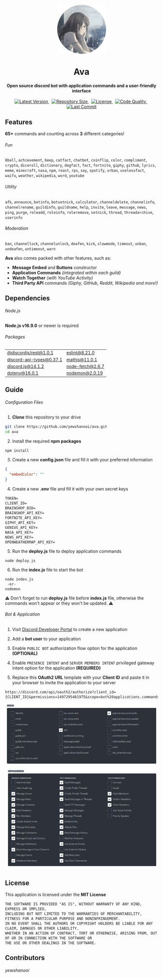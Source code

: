 <p align="center">
    <img src=".github/readme_icon.png" width="161" height="161"/>
</p>

<h1 align="center">
    Ava
    <br/>
</h1>

<h4 align="center">Open source discord bot with application commands and a user-friendly interface</h4>

<p align="center">
        <a href="https://github.com/yewshanooi/ava/releases/">
            <img alt="Latest Version" src="https://img.shields.io/github/v/release/yewshanooi/ava?include_prereleases&style=flat-square">
        </a>
    &nbsp;
        <a href="https://github.com/yewshanooi/ava/">
            <img alt="Repository Size" src="https://img.shields.io/github/repo-size/yewshanooi/ava?style=flat-square">
        </a>
    &nbsp;
        <a href="https://github.com/yewshanooi/ava/blob/main/LICENSE">
            <img alt="License" src="https://img.shields.io/github/license/yewshanooi/ava?style=flat-square">
        </a>
    &nbsp;
        <a href="https://www.codefactor.io/repository/github/yewshanooi/ava/">
            <img alt="Code Quality" src="https://img.shields.io/codefactor/grade/github/yewshanooi/ava?style=flat-square">
        </a>
    &nbsp;
        <a href="https://github.com/yewshanooi/ava/commits/">
            <img alt="Last Commit" src="https://img.shields.io/github/last-commit/yewshanooi/ava?style=flat-square">
        </a>
</p>

## Features
**65+** commands and counting across **3** different categories!
###### Fun
`8ball`, `achievement`, `beep`, `catfact`, `chatbot`, `coinflip`, `color`, `compliment`, `crypto`, `diceroll`, `dictionary`, `dogfact`, `fact`, `fortnite`, `giphy`, `github`, `lyrics`, `meme`, `minecraft`, `nasa`, `npm`, `roast`, `rps`, `say`, `spotify`, `urban`, `uselessfact`, `waifu`, `weather`, `wikipedia`, `word`, `youtube`

###### Utility
`afk`, `announce`, `botinfo`, `botsetnick`, `calculator`, `channeldelete`, `channelinfo`, `channelrename`, `guildinfo`, `guildname`, `help`, `invite`, `leave`, `message`, `news`, `ping`, `purge`, `roleadd`, `roleinfo`, `roleremove`, `setnick`, `thread`, `threadarchive`, `userinfo`

###### Moderation
`ban`, `channellock`, `channelunlock`, `deafen`, `kick`, `slowmode`, `timeout`, `unban`, `undeafen`, `untimeout`, `warn`

**Ava** also comes packed with other features, such as:
- **Message Embed** and **Buttons** constructor
- **Application Commands** *(integrated within each guild)*
- **Watch Together** *(with YouTube Activity)*
- **Third Party API** commands *(Giphy, GitHub, Reddit, Wikipedia and more!)*

## Dependencies
###### Node.js
**Node.js v16.9.0** or newer is required

###### Packages
<table>
  <tbody>
    <tr>
      <td><a href="https://www.npmjs.com/package/@discordjs/rest">@discordjs/rest@1.0.1</a></td>
      <td><a href="https://www.npmjs.com/package/eslint">eslint@8.21.0</a></td>
    </tr>
    <tr>
      <td><a href="https://www.npmjs.com/package/discord-api-types">discord-api-types@0.37.1</a></td>
      <td><a href="https://www.npmjs.com/package/mathjs">mathjs@11.0.1</a></td>
    </tr>
    <tr>
      <td><a href="https://www.npmjs.com/package/discord.js">discord.js@14.1.2</a></td>
      <td><a href="https://www.npmjs.com/package/node-fetch">node-fetch@2.6.7</a></td>
    </tr>
    <tr>
      <td><a href="https://www.npmjs.com/package/dotenv">dotenv@16.0.1</a></td>
      <td><a href="https://www.npmjs.com/package/nodemon">nodemon@2.0.19</a></td>
    </tr>
  </tbody>
</table>

## Guide
###### Configuration Files
1. **Clone** this repository to your drive
```sh
git clone https://github.com/yewshanooi/ava.git
cd ava
```
2. Install the required **npm packages**
```
npm install
```
3. Create a new **config.json** file and fill it with your preferred information
```json
{
  "embedColor": ""
}
```
4. Create a new **.env** file and fill it with your own secret keys
```
TOKEN=
CLIENT_ID=
BRAINSHOP_BID=
BRAINSHOP_API_KEY=
FORTNITE_API_KEY=
GIPHY_API_KEY=
GENIUS_API_KEY=
NASA_API_KEY=
NEWS_API_KEY=
OPENWEATHERMAP_API_KEY=
```
5. Run the **deploy.js** file to deploy application commands
```
node deploy.js
```
6. Run the **index.js** file to start the bot
```
node index.js
 -or-
nodemon
```

⚠️ Don't forget to run **deploy.js** file before **index.js** file, otherwise the commands won't appear or they won't be updated. ⚠️

###### Bot & Application
1. Visit [Discord Developer Portal](https://discord.com/developers/applications) to create a new application

2. Add a **bot user** to your application

3. Enable `PUBLIC BOT` authorization flow option for the application **(OPTIONAL)**

4. Enable `PRESENCE INTENT` and `SERVER MEMBERS INTENT` privileged gateway intent option for the application **(REQUIRED)**

5. Replace this **OAuth2 URL** template with your **Client ID** and paste it in your browser to invite the application to your server
```
https://discord.com/api/oauth2/authorize?client_id={CLIENT_ID}&permissions=1497295481975&scope=bot%20applications.commands
```
<p align="center">
    <img src=".github/generate_invite_url.png"/>
</p>

## License
This application is licensed under the **MIT License**
```
THE SOFTWARE IS PROVIDED "AS IS", WITHOUT WARRANTY OF ANY KIND, EXPRESS OR IMPLIED, 
INCLUDING BUT NOT LIMITED TO THE WARRANTIES OF MERCHANTABILITY, FITNESS FOR A PARTICULAR PURPOSE AND NONINFRINGEMENT. 
IN NO EVENT SHALL THE AUTHORS OR COPYRIGHT HOLDERS BE LIABLE FOR ANY CLAIM, DAMAGES OR OTHER LIABILITY, 
WHETHER IN AN ACTION OF CONTRACT, TORT OR OTHERWISE, ARISING FROM, OUT OF OR IN CONNECTION WITH THE SOFTWARE OR 
THE USE OR OTHER DEALINGS IN THE SOFTWARE.
```

## Contributors
###### yewshanooi
